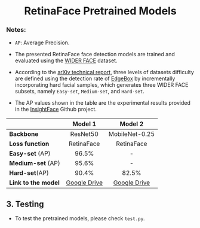 <h1 align="center"> RetinaFace Pretrained Models </h1>

### Notes:

-  `AP`: Average Precision.
-  The presented RetinaFace face detection models are trained and evaluated using the [WIDER FACE](http://shuoyang1213.me/WIDERFACE/WiderFace_Results.html) dataset.
-  According to the [arXiv technical report](https://arxiv.org/abs/1905.00641), three levels of datasets difficulty are defined using the detection rate of [EdgeBox](https://link.springer.com/chapter/10.1007/978-3-319-10602-1_26) by incrementally incorporating hard facial samples, which generates three WIDER FACE subsets, namely `Easy-set`, `Medium-set`, and `Hard-set`.

-  The AP values shown in the table are the experimental results provided in the [InsightFace](https://github.com/deepinsight/insightface/tree/master/detection/retinaface) Github project.
<div align="center">
  
|                            |Model 1                                                               |Model 2        |
|:---------------------------|:--------------------------------------------------------------------:|:-------------:|
|**Backbone**                |ResNet50                                                              | MobileNet-0.25|
|**Loss function**           |RetinaFace                                                            |RetinaFace     | 
|**Easy-set** (AP)          |96.5%                                                                 |-              |
|**Medium-set** (AP)         |95.6%                                                                 |-              |         
|**Hard-set**(AP)               |90.4%                                                                 |82.5%          |    
|**Link to the model**       |[Google Drive](https://drive.google.com/drive/folders/1HEqM86_M5x_Wg2_2QniJ19wJlLwhNxbf?usp=sharing)|[Google Drive](https://drive.google.com/drive/folders/1KEbX0wuUbzG35QnhM1OT-pcsOHE-ofRg?usp=sharing)|
</div>


## 3. Testing

 - To test the pretrained models, please check ``test.py``.








